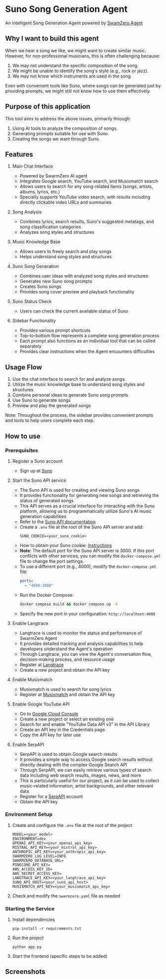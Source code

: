 # Suno Song Generation Agent

An intelligent Song Generation Agent powered by [SwamZero Agent](https://github.com/swarmzero/swarmzero)

## Why I want to build this agent

When we hear a song we like, we might want to create similar music. However, for non-professional musicians, this is often challenging because:

1. We may not understand the specific composition of the song.
2. We might be unable to identify the song's style (e.g., rock or jazz).
3. We may not know which instruments are used in the song.

Even with convenient tools like Suno, where songs can be generated just by providing prompts, we might still not know how to use them effectively.

## Purpose of this application

This tool aims to address the above issues, primarily through:

1. Using AI tools to analyze the composition of songs.
2. Generating prompts suitable for use with Suno.
3. Creating the songs we want through Suno.

## Features

1. Main Chat Interface
   - Powered by SwarmZero AI agent
   - Integrates Google search, YouTube search, and Musixmatch search
   - Allows users to search for any song-related items (songs, artists, albums, lyrics, etc.)
   - Specially supports YouTube video search, with results including directly clickable video URLs and summaries

2. Song Analysis
   - Combines lyrics, search results, Suno's suggested metatags, and song classification categories
   - Analyzes song styles and structures

3. Music Knowledge Base
   - Allows users to freely search and play songs
   - Helps understand song styles and structures

4. Suno Song Generation
   - Combines user ideas with analyzed song styles and structures
   - Generates new Suno song prompts
   - Creates Suno songs
   - Provides song cover preview and playback functionality

5. Suno Status Check
   - Users can check the current available status of Suno

6. Sidebar Functionality
   - Provides various prompt shortcuts
   - Top-to-bottom flow represents a complete song generation process
   - Each prompt also functions as an individual tool that can be called separately
   - Provides clear instructions when the Agent encounters difficulties

## Usage Flow

1. Use the chat interface to search for and analyze songs
2. Utilize the music knowledge base to understand song styles and structures
3. Combine personal ideas to generate Suno song prompts
4. Use Suno to generate songs
5. Preview and play the generated songs

Note: Throughout the process, the sidebar provides convenient prompts and tools to help users complete each step.

## How to use 

### Prerequisites

1. Register a Suno account
   - Sign up at [Suno](https://suno.ai/)

2. Start the Suno API service
   - The Suno API is used for creating and viewing Suno songs
   - It provides functionality for generating new songs and retrieving the status of generated songs
   - This API serves as a crucial interface for interacting with the Suno platform, allowing us to programmatically utilize Suno's AI music generation capabilities
   - Refer to the [Suno API documentation](https://github.com/gcui-art/suno-api)
   - Create a `.env` file at the root of the Suno API server and add:
     ```
     SUNO_COOKIE=<your_suno_cookie>
     ```
   - How to obtain your Suno cookie: [Instructions](https://github.com/gcui-art/suno-api?tab=readme-ov-file#1-obtain-the-cookie-of-your-appsunoai-account)
   - **Note**: The default port for the Suno API server is 3000. If this port conflicts with other services, you can modify the `docker-compose.yml` file to change the port settings.
   - To use a different port (e.g., 4000), modify the `docker-compose.yml` file:
     ```yaml
     ports:
       - "4000:3000"
     ```
   - Run the Docker Compose:
     ```bash
     docker compose build && docker compose up -d
     ```
   - Specify the new port in your configuration: `http://localhost:4000`

3. Enable Langtrace
   - Langtrace is used to monitor the status and performance of SwarmZero Agent
   - It provides detailed tracking and analysis capabilities to help developers understand the Agent's operation
   - Through Langtrace, you can view the Agent's conversation flow, decision-making process, and resource usage
   - Register at [Langtrace](https://www.langtrace.ai/)
   - Create a new project and obtain the API key

4. Enable Musixmatch
   - Musixmatch is used to search for song lyrics
   - Register at [Musixmatch](https://developer.musixmatch.com/) and obtain the API key

5. Enable Google YouTube API
   - Go to [Google Cloud Console](https://console.cloud.google.com/)
   - Create a new project or select an existing one
   - Search for and enable "YouTube Data API v3" in the API Library
   - Create an API key in the Credentials page
   - Copy the API key for later use

6. Enable SerpAPI
   - SerpAPI is used to obtain Google search results
   - It provides a simple way to access Google search results without directly dealing with the complex Google Search API
   - Through SerpAPI, we can easily retrieve various types of search data including web search results, images, news, and more
   - This is particularly useful for our project, as it can be used to collect music-related information, artist backgrounds, and other relevant data
   - Register for a [SerpAPI](https://serpapi.com/) account
   - Obtain the API key


### Environment Setup

1. Create and configure the `.env` file at the root of the project
   ```
   MODEL=<your_model>
   ENVIRONMENT=dev
   OPENAI_API_KEY=<your_openai_api_key>
   MISTRAL_API_KEY=<your_mistral_api_key>
   ANTHROPIC_API_KEY=<your_anthropic_api_key>
   SWARMZERO_LOG_LEVEL=INFO
   SWARMZERO_DATABASE_URL=
   PINECONE_API_KEY=
   AWS_ACCESS_KEY_ID=
   AWS_SECRET_ACCESS_KEY=
   LANGTRACE_API_KEY=<your_langtrace_api_key>
   SUNO_API_HOST=<your_suno_api_host>
   MUSIXMATCH_API_KEY=<your_musixmatch_api_key>
   ```

2. Check and modify the `swarmzero.yaml` file as needed

### Starting the Service

1. Install dependencies
   ```
   pip install -r requirements.txt
   ```

2. Run the project
   ```
   python app.py
   ```

5. Start the frontend (specific steps to be added)

## Screenshots
